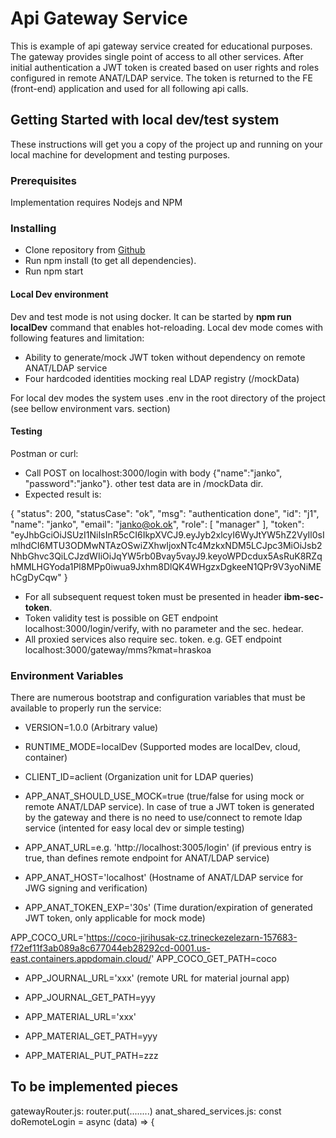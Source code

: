 # Api Gateway Service

This is example of api gateway service created for educational purposes. The gateway provides single point of access to all other services. After initial authentication a JWT token is created based on user rights and roles configured in remote ANAT/LDAP service. The token is returned to the FE (front-end) application and used for all following api calls.

## Getting Started with local dev/test system

These instructions will get you a copy of the project up and running on your local machine for development and testing purposes.

### Prerequisites

Implementation requires Nodejs and NPM

### Installing

* Clone repository from [Github](https://github.com/JiriHusak-lab/POC-T-REF-APIGW)
* Run npm install (to get all dependencies).
* Run npm start

#### Local Dev environment

Dev and test mode is not using docker. It can be started by  **npm run localDev** command that enables hot-reloading.
Local dev mode comes with following features and limitation: 
* Ability to generate/mock JWT token without dependency on remote ANAT/LDAP service
* Four hardcoded identities mocking real LDAP registry (/mockData)

For local dev modes the system uses .env in the root directory of the project (see bellow environment vars. section)

#### Testing

Postman or curl:
* Call POST on localhost:3000/login with body {"name":"janko", "password":"janko"}. other test data are in /mockData dir.
* Expected result is: 

{
    "status": 200,
    "statusCase": "ok",
    "msg": "authentication done",
    "id": "j1",
    "name": "janko",
    "email": "janko@ok.ok",
    "role": [
        "manager"
    ],
    "token": "eyJhbGciOiJSUzI1NiIsInR5cCI6IkpXVCJ9.eyJyb2xlcyI6WyJtYW5hZ2VyIl0sImlhdCI6MTU3ODMwNTAzOSwiZXhwIjoxNTc4MzkxNDM5LCJpc3MiOiJsb2NhbGhvc3QiLCJzdWIiOiJqYW5rb0Bvay5vayJ9.keyoWPDcdux5AsRuK8RZqhMMLHGYoda1Pl8MPp0iwua9Jxhm8DlQK4WHgzxDgkeeN1QPr9V3yoNiMEhCgDyCqw"
}

* For all subsequent request token must be presented in header **ibm-sec-token**. 
* Token validity test is possible on GET endpoint localhost:3000/login/verify, with no parameter and the sec. hedear.
* All proxied services also require sec. token. e.g. GET endpoint localhost:3000/gateway/mms?kmat=hraskoa

### Environment Variables
There are numerous bootstrap and configuration variables that must be available to properly run the service:
* VERSION=1.0.0 (Arbitrary value)
* RUNTIME_MODE=localDev (Supported modes are localDev, cloud, container)

* CLIENT_ID=aclient (Organization unit for LDAP queries)

* APP_ANAT_SHOULD_USE_MOCK=true (true/false for using mock or remote ANAT/LDAP service). In case of true a JWT token is generated by the gateway and there is no need to use/connect to remote ldap service (intented for easy local dev or simple testing)
* APP_ANAT_URL=e.g. 'http://localhost:3005/login' (if previous entry is true, than defines remote endpoint for ANAT/LDAP service)
* APP_ANAT_HOST='localhost' (Hostname of ANAT/LDAP service for JWG signing and verification)
* APP_ANAT_TOKEN_EXP='30s' (Time duration/expiration of generated JWT token, only applicable for mock mode)

APP_COCO_URL='https://coco-jirihusak-cz.trineckezelezarn-157683-f72ef11f3ab089a8c677044eb28292cd-0001.us-east.containers.appdomain.cloud/'
APP_COCO_GET_PATH=coco

* APP_JOURNAL_URL='xxx' (remote URL for material journal app)
* APP_JOURNAL_GET_PATH=yyy

* APP_MATERIAL_URL='xxx'
* APP_MATERIAL_GET_PATH=yyy
* APP_MATERIAL_PUT_PATH=zzz

## To be implemented pieces
gatewayRouter.js: router.put(........)
anat_shared_services.js: const doRemoteLogin = async (data) => {
